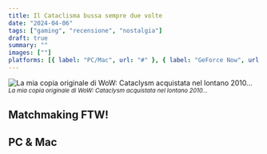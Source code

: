 ```yaml
---
title: Il Cataclisma bussa sempre due volte
date: "2024-04-06"
tags: ["gaming", "recensione", "nostalgia"]
draft: true
summary: ""
images: [""]
platforms: [{ label: "PC/Mac", url: "#" }, { label: "GeForce Now", url: "#" }]
---
```


![La mia copia originale di WoW: Cataclysm acquistata nel lontano 2010...]() <small>_La mia copia originale di WoW: Cataclysm acquistata nel lontano 2010..._</small>

## Matchmaking FTW!

## PC & Mac
